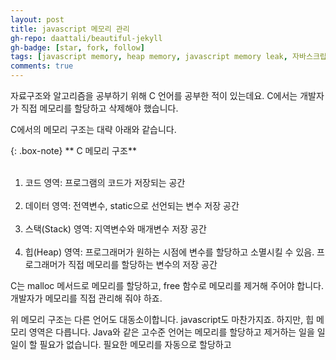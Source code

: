 ```yaml
---
layout: post
title: javascript 메모리 관리
gh-repo: daattali/beautiful-jekyll
gh-badge: [star, fork, follow]
tags: [javascript memory, heap memory, javascript memory leak, 자바스크립트 메모리 누수, 메모리 관리]
comments: true
---
```


자료구조와 알고리즘을 공부하기 위해 C 언어를 공부한 적이 있는데요. C에서는 개발자가 직접 메모리를 할당하고 삭제해야 했습니다. 

C에서의 메모리 구조는 대략 아래와 같습니다. 

{: .box-note}
** C 메모리 구조**<br><br>
1) 코드 영역: 프로그램의 코드가 저장되는 공간<br><br>
2) 데이터 영역: 전역변수, static으로 선언되는 변수 저장 공간<br><br>
3) 스택(Stack) 영역: 지역변수와 매개변수 저장 공간<br><br>
4) 힙(Heap) 영역: 프로그래머가 원하는 시점에 변수를 할당하고 소멸시킬 수 있음. 프로그래머가 직접 메모리를 할당하는 변수의 저장 공간

C는 malloc 메서드로 메모리를 할당하고, free 함수로 메모리를 제거해 주어야 합니다. 
개발자가 메모리를 직접 관리해 줘야 하죠.

위 메모리 구조는 다른 언어도 대동소이합니다. javascript도 마찬가지죠. 하지만, 힙 메모리 영역은 다릅니다. Java와 같은 고수준 언어는 메모리를 할당하고 제거하는 일을 일일이 할 필요가 없습니다. 필요한 메모리를 자동으로 할당하고 